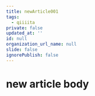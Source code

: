 ```yaml
---
title: newArticle001
tags:
  - qiiiita
private: false
updated_at: ''
id: null
organization_url_name: null
slide: false
ignorePublish: false
---
```

# new article body

